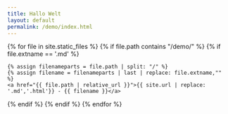 ```yaml
---
title: Hallo Welt
layout: default
permalink: /demo/index.html
---
```

<!--
<a href="creativeily.html">creativeily</a>  
<a href="lighthouse.html">lighthouse</a>  
<a href="none.html">none</a>  
<a href="print.html">print</a>  
<a href="ProSidebar.html">ProSidebar</a>  
<a href="thflat.html">thflat</a>  
<a href="writr.html">writr</a>  
-->


{% for file in site.static_files %}
 {% if file.path contains "/demo/" %}
  {% if file.extname == '.md' %}

    {% assign filenameparts = file.path | split: "/" %}
    {% assign filename = filenameparts | last | replace: file.extname,"" %}
    <a href="{{ file.path | relative_url }}">{{ site.url | replace: '.md','.html'}} - {{ filename }}</a>  

  {% endif %}
 {% endif %}
{% endfor %}
